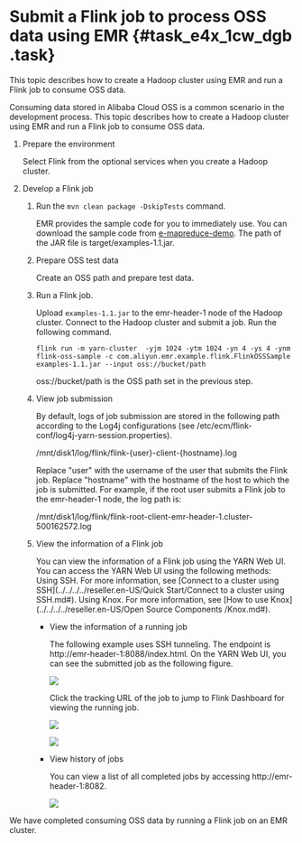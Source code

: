 # Submit a Flink job to process OSS data using EMR {#task_e4x_1cw_dgb .task}

This topic describes how to create a Hadoop cluster using EMR and run a Flink job to consume OSS data.

Consuming data stored in Alibaba Cloud OSS is a common scenario in the development process. This topic describes how to create a Hadoop cluster using EMR and run a Flink job to consume OSS data.

1.  Prepare the environment 

    Select Flink from the optional services when you create a Hadoop cluster.

2.  Develop a Flink job 
    1.  Run the `mvn clean package -DskipTests` command. 

        EMR provides the sample code for you to immediately use. You can download the sample code from [e-mapreduce-demo](https://github.com/aliyun/aliyun-emapreduce-demo). The path of the JAR file is target/examples-1.1.jar.

    2.  Prepare OSS test data 

        Create an OSS path and prepare test data.

    3.  Run a Flink job. 

        Upload `examples-1.1.jar` to the emr-header-1 node of the Hadoop cluster. Connect to the Hadoop cluster and submit a job. Run the following command.

        ```
        flink run -m yarn-cluster  -yjm 1024 -ytm 1024 -yn 4 -ys 4 -ynm flink-oss-sample -c com.aliyun.emr.example.flink.FlinkOSSSample examples-1.1.jar --input oss://bucket/path
        ```

        oss://bucket/path is the OSS path set in the previous step.

    4.  View job submission 

        By default, logs of job submission are stored in the following path according to the Log4j configurations \(see /etc/ecm/flink-conf/log4j-yarn-session.properties\).

        /mnt/disk1/log/flink/flink-\{user\}-client-\{hostname\}.log

        Replace "user" with the username of the user that submits the Flink job. Replace "hostname" with the hostname of the host to which the job is submitted. For example, if the root user submits a Flink job to the emr-header-1 node, the log path is:

        /mnt/disk1/log/flink/flink-root-client-emr-header-1.cluster-500162572.log 

    5.  View the information of a Flink job 

        You can view the information of a Flink job using the YARN Web UI. You can access the YARN Web UI using the following methods: Using SSH. For more information, see [Connect to a cluster using SSH](../../../../reseller.en-US/Quick Start/Connect to a cluster using SSH.md#). Using Knox. For more information, see [How to use Knox](../../../../reseller.en-US/Open Source Components /Knox.md#).

        -   View the information of a running job

            The following example uses SSH tunneling. The endpoint is http://emr-header-1:8088/index.html. On the YARN Web UI, you can see the submitted job as the following figure.

            ![](http://static-aliyun-doc.oss-cn-hangzhou.aliyuncs.com/assets/img/80562/155712154734444_en-US.png)

            Click the tracking URL of the job to jump to Flink Dashboard for viewing the running job.

            ![](http://static-aliyun-doc.oss-cn-hangzhou.aliyuncs.com/assets/img/80562/155712154734445_en-US.png)

            ![](http://static-aliyun-doc.oss-cn-hangzhou.aliyuncs.com/assets/img/80562/155712154734446_en-US.png)

        -   View history of jobs

            You can view a list of all completed jobs by accessing http://emr-header-1:8082.

            ![](http://static-aliyun-doc.oss-cn-hangzhou.aliyuncs.com/assets/img/80562/155712154734447_en-US.png)


We have completed consuming OSS data by running a Flink job on an EMR cluster.


